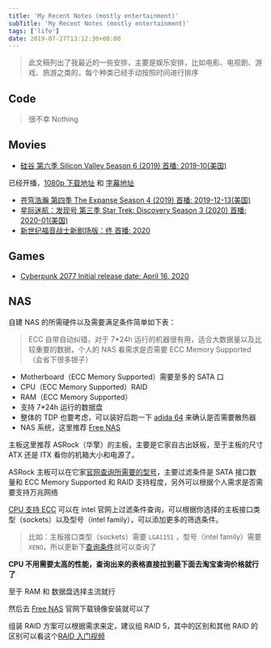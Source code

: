 ```yaml
---
title: 'My Recent Notes (mostly entertainment)'
subTitle: 'My Recent Notes (mostly entertainment)'
tags: ['life']
date: 2019-07-27T13:12:30+08:00
---
```


> 此文稿列出了我最近的一些安排，主要是娱乐安排，比如电影、电视剧、游戏、旅游之类的，每个种类已经手动按照时间进行排序

## Code

> 很不幸 Nothing

## Movies

- [硅谷 第六季 Silicon Valley Season 6 (2019) 首播: 2019-10(美国)](https://movie.douban.com/subject/30194648/)

已经开播，[1080p 下载地址](http://www.btyun.tv/tvshows/silicon-valley/) 和 [字幕地址](https://subhdtw.com/d/30194648)

- [苍穹浩瀚 第四季 The Expanse Season 4 (2019) 首播: 2019-12-13(美国)](https://movie.douban.com/subject/30234319/)
- [星际迷航：发现号 第三季 Star Trek: Discovery Season 3 (2020) 首播: 2020-01(美国)](https://movie.douban.com/subject/30473976/)
- [新世纪福音战士新剧场版：终 首播: 2020](https://zh.wikipedia.org/wiki/%E6%96%B0%E4%B8%96%E7%BA%AA%E7%A6%8F%E9%9F%B3%E6%88%98%E5%A3%AB%E6%96%B0%E5%89%A7%E5%9C%BA%E7%89%88%EF%BC%9A%E7%BB%88)

## Games

- [Cyberpunk 2077 Initial release date: April 16, 2020](https://www.cyberpunk.net/)

## NAS

自建 NAS 的所需硬件以及需要满足条件简单如下表：

> ECC 自带自动纠错，对于 7\*24h 运行的机器很有用，适合大数据量以及比较重要的数据，个人的 NAS 看需求是否需要 ECC Memory Supported（会省下很多银子）

- Motherboard（ECC Memory Supported）需要至多的 SATA 口
- CPU（ECC Memory Supported）RAID
- RAM（ECC Memory Supported）
- 支持 7\*24h 运行的数据盘
- 整体的 TDP 也要考虑，可以装好后跑一下 [adida 64](https://www.aida64.com/) 来确认是否需要散热器
- NAS 系统，这里推荐 [Free NAS](https://www.freenas.org/)

主板这里推荐 ASRock（华擎）的主板，主要是它家自古出妖板，至于主板的尺寸 ATX 还是 ITX 看你的机箱大小和电源了。

ASRock 主板可以在它家[官网查询所需要的型号](https://www.asrockrack.com/general/products.tw.asp#Server)，主要过滤条件是 SATA 接口数量和 ECC Memory Supported 和 RAID 支持程度，另外可以根据个人需求是否需要支持万兆网络

[CPU 支持 ECC](https://ark.intel.com/content/www/us/en/ark/search/featurefilter.html?productType=873&0_ECCMemory=True) 可以在 intel 官网上过滤条件查询，可以根据你选择的主板接口类型（sockets）以及型号（intel family），可以添加更多的筛选条件。

> 比如：主板接口类型（sockets）需要 `LGA1151` ，型号（intel family）需要 `XENO`，所以更新下[查询条件](https://ark.intel.com/content/www/us/en/ark/search/featurefilter.html?productType=873&0_ECCMemory=True&1_Filter-SocketsSupported=3582&1_Filter-Family=595)就可以查询了

**CPU 不用需要太高的性能，查询出来的表格直接拉到最下面去淘宝查询价格就行了**

至于 RAM 和 数据盘选择主流就行

然后去 [Free NAS](https://www.freenas.org/) 官网下载镜像安装就可以了

组装 RAID 方案可以根据需求来定，建议组 RAID 5，其中的区别和其他 RAID 的区别可以看这个[RAID 入门视频](https://www.youtube.com/watch?v=U-OCdTeZLac)
